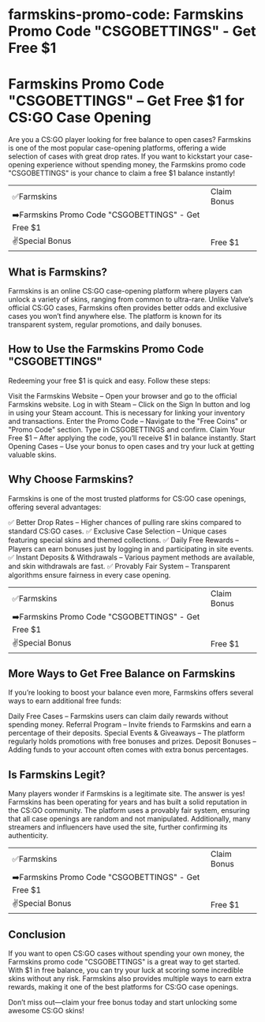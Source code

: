 # farmskins-promo-code: Farmskins Promo Code "CSGOBETTINGS" - Get Free $1
<h1>Farmskins Promo Code "CSGOBETTINGS" – Get Free $1 for CS:GO Case Opening</h1>

Are you a CS:GO player looking for free balance to open cases? Farmskins is one of the most popular case-opening platforms, offering a wide selection of cases with great drop rates. If you want to kickstart your case-opening experience without spending money, the Farmskins promo code "CSGOBETTINGS" is your chance to claim a free $1 balance instantly!

<table>
  <tr>
    <td>✅Farmskins</td>
    <td>Claim Bonus</td>
  </tr>
  <tr>
    <td>➡️Farmskins Promo Code "CSGOBETTINGS" - Get Free $1</td>
  </tr>
  <tr>
    <td>✌️Special Bonus</td>
    <td>Free $1</td>
  </tr>
</table>

<h2>What is Farmskins?</h2>

Farmskins is an online CS:GO case-opening platform where players can unlock a variety of skins, ranging from common to ultra-rare. Unlike Valve’s official CS:GO cases, Farmskins often provides better odds and exclusive cases you won’t find anywhere else. The platform is known for its transparent system, regular promotions, and daily bonuses.

<h2>How to Use the Farmskins Promo Code "CSGOBETTINGS"</h2>
Redeeming your free $1 is quick and easy. Follow these steps:

Visit the Farmskins Website – Open your browser and go to the official Farmskins website.
Log in with Steam – Click on the Sign In button and log in using your Steam account. This is necessary for linking your inventory and transactions.
Enter the Promo Code – Navigate to the "Free Coins" or "Promo Code" section. Type in CSGOBETTINGS and confirm.
Claim Your Free $1 – After applying the code, you’ll receive $1 in balance instantly.
Start Opening Cases – Use your bonus to open cases and try your luck at getting valuable skins.

<h2>Why Choose Farmskins?</h2>
Farmskins is one of the most trusted platforms for CS:GO case openings, offering several advantages:

✅ Better Drop Rates – Higher chances of pulling rare skins compared to standard CS:GO cases.
✅ Exclusive Case Selection – Unique cases featuring special skins and themed collections.
✅ Daily Free Rewards – Players can earn bonuses just by logging in and participating in site events.
✅ Instant Deposits & Withdrawals – Various payment methods are available, and skin withdrawals are fast.
✅ Provably Fair System – Transparent algorithms ensure fairness in every case opening.

<table>
  <tr>
    <td>✅Farmskins</td>
    <td>Claim Bonus</td>
  </tr>
  <tr>
    <td>➡️Farmskins Promo Code "CSGOBETTINGS" - Get Free $1</td>
  </tr>
  <tr>
    <td>✌️Special Bonus</td>
    <td>Free $1</td>
  </tr>
</table>

<h2>More Ways to Get Free Balance on Farmskins</h2>
If you’re looking to boost your balance even more, Farmskins offers several ways to earn additional free funds:

Daily Free Cases – Farmskins users can claim daily rewards without spending money.
Referral Program – Invite friends to Farmskins and earn a percentage of their deposits.
Special Events & Giveaways – The platform regularly holds promotions with free bonuses and prizes.
Deposit Bonuses – Adding funds to your account often comes with extra bonus percentages.

<h2>Is Farmskins Legit?</h2>
Many players wonder if Farmskins is a legitimate site. The answer is yes! Farmskins has been operating for years and has built a solid reputation in the CS:GO community. The platform uses a provably fair system, ensuring that all case openings are random and not manipulated. Additionally, many streamers and influencers have used the site, further confirming its authenticity.

<table>
  <tr>
    <td>✅Farmskins</td>
    <td>Claim Bonus</td>
  </tr>
  <tr>
    <td>➡️Farmskins Promo Code "CSGOBETTINGS" - Get Free $1</td>
  </tr>
  <tr>
    <td>✌️Special Bonus</td>
    <td>Free $1</td>
  </tr>
</table>

<h2>Conclusion</h2>
If you want to open CS:GO cases without spending your own money, the Farmskins promo code "CSGOBETTINGS" is a great way to get started. With $1 in free balance, you can try your luck at scoring some incredible skins without any risk. Farmskins also provides multiple ways to earn extra rewards, making it one of the best platforms for CS:GO case openings.

Don’t miss out—claim your free bonus today and start unlocking some awesome CS:GO skins!
